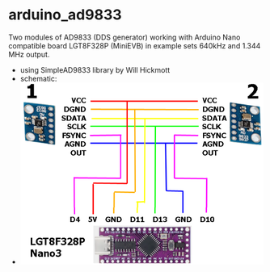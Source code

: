 # arduino_ad9833
Two modules of AD9833 (DDS generator) working with Arduino Nano compatible board LGT8F328P (MiniEVB)
in example sets 640kHz and 1.344 MHz output.

- using SimpleAD9833 library by Will Hickmott
- schematic:
- ![](https://github.com/verelex/arduino_ad9833/blob/main/dds3.png) 
